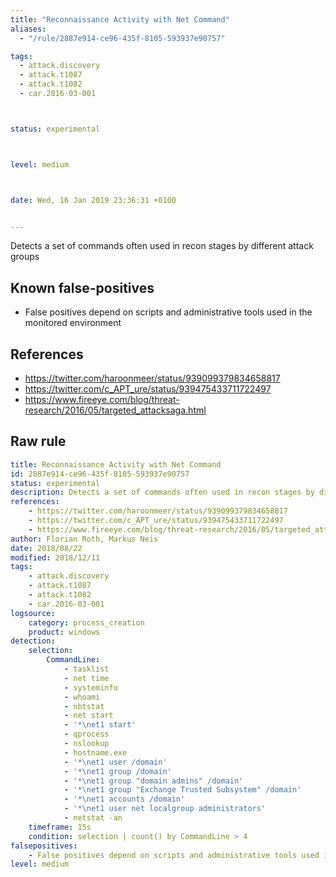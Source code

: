 ```yaml
---
title: "Reconnaissance Activity with Net Command"
aliases:
  - "/rule/2887e914-ce96-435f-8105-593937e90757"

tags:
  - attack.discovery
  - attack.t1087
  - attack.t1082
  - car.2016-03-001



status: experimental



level: medium



date: Wed, 16 Jan 2019 23:36:31 +0100


---
```


Detects a set of commands often used in recon stages by different attack groups

<!--more-->


## Known false-positives

* False positives depend on scripts and administrative tools used in the monitored environment



## References

* https://twitter.com/haroonmeer/status/939099379834658817
* https://twitter.com/c_APT_ure/status/939475433711722497
* https://www.fireeye.com/blog/threat-research/2016/05/targeted_attacksaga.html


## Raw rule
```yaml
title: Reconnaissance Activity with Net Command
id: 2887e914-ce96-435f-8105-593937e90757
status: experimental
description: Detects a set of commands often used in recon stages by different attack groups
references:
    - https://twitter.com/haroonmeer/status/939099379834658817
    - https://twitter.com/c_APT_ure/status/939475433711722497
    - https://www.fireeye.com/blog/threat-research/2016/05/targeted_attacksaga.html
author: Florian Roth, Markus Neis
date: 2018/08/22
modified: 2018/12/11
tags:
    - attack.discovery
    - attack.t1087
    - attack.t1082
    - car.2016-03-001
logsource:
    category: process_creation
    product: windows
detection:
    selection:
        CommandLine:
            - tasklist
            - net time
            - systeminfo
            - whoami
            - nbtstat
            - net start
            - '*\net1 start'
            - qprocess
            - nslookup
            - hostname.exe
            - '*\net1 user /domain'
            - '*\net1 group /domain'
            - '*\net1 group "domain admins" /domain'
            - '*\net1 group "Exchange Trusted Subsystem" /domain'
            - '*\net1 accounts /domain'
            - '*\net1 user net localgroup administrators'
            - netstat -an
    timeframe: 15s
    condition: selection | count() by CommandLine > 4
falsepositives:
    - False positives depend on scripts and administrative tools used in the monitored environment
level: medium

```
